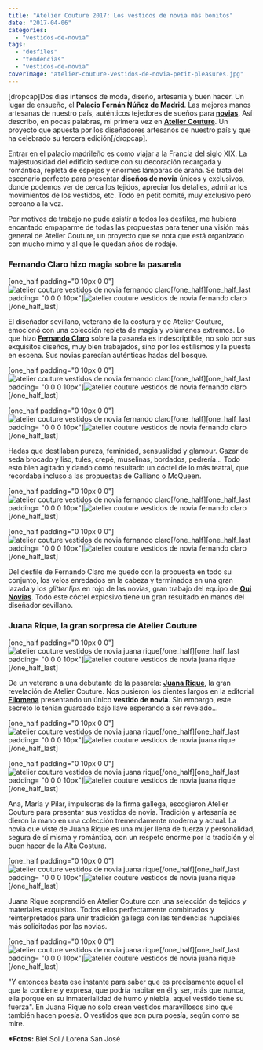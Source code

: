 ```yaml
---
title: "Atelier Couture 2017: Los vestidos de novia más bonitos"
date: "2017-04-06"
categories: 
  - "vestidos-de-novia"
tags: 
  - "desfiles"
  - "tendencias"
  - "vestidos-de-novia"
coverImage: "atelier-couture-vestidos-de-novia-petit-pleasures.jpg"
---
```


\[dropcap\]Dos días intensos de moda, diseño, artesanía y buen hacer. Un lugar de ensueño, el **Palacio Fernán Núñez de Madrid**. Las mejores manos artesanas de nuestro país, auténticos tejedores de sueños para [**novias**](https://petitpleasures.com/vestidos/). Así describo, en pocas palabras, mi primera vez en [**Atelier Couture**](http://www.ateliercouture.es/). Un proyecto que apuesta por los diseñadores artesanos de nuestro país y que ha celebrado su tercera edición\[/dropcap\].

Entrar en el palacio madrileño es como viajar a la Francia del siglo XIX. La majestuosidad del edificio seduce con su decoración recargada y romántica, repleta de espejos y enormes lámparas de araña. Se trata del escenario perfecto para presentar **diseños de novia** únicos y exclusivos, donde podemos ver de cerca los tejidos, apreciar los detalles, admirar los movimientos de los vestidos, etc. Todo en petit comité, muy exclusivo pero cercano a la vez.

Por motivos de trabajo no pude asistir a todos los desfiles, me hubiera encantado empaparme de todas las propuestas para tener una visión más general de Atelier Couture, un proyecto que se nota que está organizado con mucho mimo y al que le quedan años de rodaje.

### Fernando Claro hizo magia sobre la pasarela

\[one\_half padding="0 10px 0 0"\]![atelier couture vestidos de novia fernando claro](/images/atelier-couture-vestidos-de-novia-fernando-claro-1.jpg)\[/one\_half\]\[one\_half\_last padding= "0 0 0 10px"\]![atelier couture vestidos de novia fernando claro](/images/atelier-couture-vestidos-de-novia-fernando-claro-2.jpg)\[/one\_half\_last\]

El diseñador sevillano, veterano de la costura y de Atelier Couture, emocionó con una colección repleta de magia y volúmenes extremos. Lo que hizo [**Fernando Claro**](http://www.fernandoclaro.com/) sobre la pasarela es indescriptible, no solo por sus exquisitos diseños, muy bien trabajados, sino por los estilismos y la puesta en escena. Sus novias parecían auténticas hadas del bosque.

\[one\_half padding="0 10px 0 0"\]![atelier couture vestidos de novia fernando claro](/images/atelier-couture-vestidos-de-novia-fernando-claro-3.jpg)\[/one\_half\]\[one\_half\_last padding= "0 0 0 10px"\]![atelier couture vestidos de novia fernando claro](/images/atelier-couture-vestidos-de-novia-fernando-claro-4.jpg)\[/one\_half\_last\]

\[one\_half padding="0 10px 0 0"\]![atelier couture vestidos de novia fernando claro](/images/atelier-couture-vestidos-de-novia-fernando-claro-5.jpg)\[/one\_half\]\[one\_half\_last padding= "0 0 0 10px"\]![atelier couture vestidos de novia fernando claro](/images/atelier-couture-vestidos-de-novia-fernando-claro-6.jpg)\[/one\_half\_last\]

Hadas que destilaban pureza, feminidad, sensualidad y glamour. Gazar de seda brocado y liso, tules, crepé, muselinas, bordados, pedrería... Todo esto bien agitado y dando como resultado un cóctel de lo más teatral, que recordaba incluso a las propuestas de Galliano o McQueen.

\[one\_half padding="0 10px 0 0"\]![atelier couture vestidos de novia fernando claro](/images/atelier-couture-vestidos-de-novia-fernando-claro-7.jpg)\[/one\_half\]\[one\_half\_last padding= "0 0 0 10px"\]![atelier couture vestidos de novia fernando claro](/images/atelier-couture-vestidos-de-novia-fernando-claro-8.jpg)\[/one\_half\_last\]

\[one\_half padding="0 10px 0 0"\]![atelier couture vestidos de novia fernando claro](/images/atelier-couture-vestidos-de-novia-fernando-claro-9.jpg)\[/one\_half\]\[one\_half\_last padding= "0 0 0 10px"\]![atelier couture vestidos de novia fernando claro](/images/atelier-couture-vestidos-de-novia-fernando-claro-10.jpg)\[/one\_half\_last\]

Del desfile de Fernando Claro me quedo con la propuesta en todo su conjunto, los velos enredados en la cabeza y terminados en una gran lazada y los _glitter lips_ en rojo de las novias, gran trabajo del equipo de [**Oui Novias**](http://ouinovias.com/). Todo este cóctel explosivo tiene un gran resultado en manos del diseñador sevillano.

### Juana Rique, la gran sorpresa de Atelier Couture

\[one\_half padding="0 10px 0 0"\]![atelier couture vestidos de novia juana rique](/images/atelier-couture-vestidos-de-novia-juana-rique-1.jpg)\[/one\_half\]\[one\_half\_last padding= "0 0 0 10px"\]![atelier couture vestidos de novia juana rique](/images/atelier-couture-vestidos-de-novia-juana-rique-2.jpg)\[/one\_half\_last\]

De un veterano a una debutante de la pasarela: [**Juana Rique**](http://juanarique.com/), la gran revelación de Atelier Couture. Nos pusieron los dientes largos en la editorial [**Filomena**](https://petitpleasures.com/coleccion-filomena-juana-rique/) presentando un único **vestido de novia**. Sin embargo, este secreto lo tenían guardado bajo llave esperando a ser revelado...

\[one\_half padding="0 10px 0 0"\]![atelier couture vestidos de novia juana rique](/images/atelier-couture-vestidos-de-novia-juana-rique-4.jpg)\[/one\_half\]\[one\_half\_last padding= "0 0 0 10px"\]![atelier couture vestidos de novia juana rique](/images/atelier-couture-vestidos-de-novia-juana-rique-5.jpg)\[/one\_half\_last\]

\[one\_half padding="0 10px 0 0"\]![atelier couture vestidos de novia juana rique](/images/atelier-couture-vestidos-de-novia-juana-rique-6.jpg)\[/one\_half\]\[one\_half\_last padding= "0 0 0 10px"\]![atelier couture vestidos de novia juana rique](/images/atelier-couture-vestidos-de-novia-juana-rique-7.jpg)\[/one\_half\_last\]

Ana, María y Pilar, impulsoras de la firma gallega, escogieron Atelier Couture para presentar sus vestidos de novia. Tradición y artesanía se dieron la mano en una colección tremendamente moderna y actual. La novia que viste de Juana Rique es una mujer llena de fuerza y personalidad, segura de sí misma y romántica, con un respeto enorme por la tradición y el buen hacer de la Alta Costura.

\[one\_half padding="0 10px 0 0"\]![atelier couture vestidos de novia juana rique](/images/atelier-couture-vestidos-de-novia-juana-rique-8.jpg)\[/one\_half\]\[one\_half\_last padding= "0 0 0 10px"\]![atelier couture vestidos de novia juana rique](/images/atelier-couture-vestidos-de-novia-juana-rique-9.jpg)\[/one\_half\_last\]

Juana Rique sorprendió en Atelier Couture con una selección de tejidos y materiales exquisitos. Todos ellos perfectamente combinados y reinterpretados para unir tradición gallega con las tendencias nupciales más solicitadas por las novias.

\[one\_half padding="0 10px 0 0"\]![atelier couture vestidos de novia juana rique](/images/atelier-couture-vestidos-de-novia-juana-rique-10.jpg)\[/one\_half\]\[one\_half\_last padding= "0 0 0 10px"\]![atelier couture vestidos de novia juana rique](/images/atelier-couture-vestidos-de-novia-juana-rique-11.jpg)\[/one\_half\_last\]

"Y entonces basta ese instante para saber que es precisamente aquel el que la contiene y expresa, que podría habitar en él y ser, más que nunca, ella porque en su inmaterialidad de humo y niebla, aquel vestido tiene su fuerza". En Juana Rique no solo crean vestidos maravillosos sino que también hacen poesía. O vestidos que son pura poesía, según como se mire.

**\*Fotos:** Biel Sol / Lorena San José
